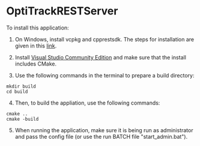 # OptiTrackRESTServer

To install this application:

1. On Windows, install vcpkg and cpprestsdk. The steps for installation are given in this [link](https://github.com/Microsoft/cpprestsdk/wiki/Getting-Started-Tutorial). 

2. Install [Visual Studio Community Edition](https://visualstudio.microsoft.com/vs/community/) and make sure that the install includes CMake. 

3. Use the following commands in the terminal to prepare a build directory:

``` 
mkdir build
cd build
```

4. Then, to build the appliation, use the following commands:
``` 
cmake ..
cmake -build
``` 

5. When running the application, make sure it is being run as administrator and pass the config file (or use the run BATCH file "start_admin.bat").


